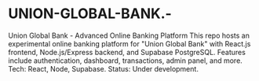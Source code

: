 # UNION-GLOBAL-BANK.-
Union Global Bank - Advanced Online Banking Platform This repo hosts an experimental online banking platform for "Union Global Bank" with React.js frontend, Node.js/Express backend, and Supabase PostgreSQL. Features include authentication, dashboard, transactions, admin panel, and more. Tech: React, Node, Supabase. Status: Under development.
